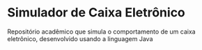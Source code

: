 # Simulador de Caixa Eletrônico
Repositório acadêmico que simula o comportamento de um caixa eletrônico, desenvolvido usando a linguagem Java
